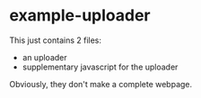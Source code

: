 example-uploader
================
This just contains 2 files: 
  - an uploader
  - supplementary javascript for the uploader

Obviously, they don't make a complete webpage.
